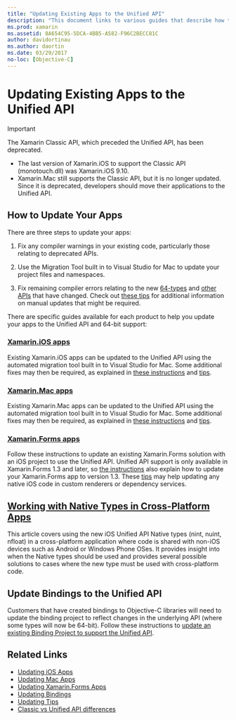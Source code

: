 ```yaml
---
title: "Updating Existing Apps to the Unified API"
description: "This document links to various guides that describe how to update Xamarin applications to the Unified API. It discusses Xamarin.iOS apps, Xamarin.Mac apps. Xamarin.Forms apps, native types in cross-platform apps, and binding projects."
ms.prod: xamarin
ms.assetid: 8A654C95-5DCA-4BB5-A582-F96C2BECC81C
author: davidortinau
ms.author: daortin
ms.date: 03/29/2017
no-loc: [Objective-C]
---
```


# Updating Existing Apps to the Unified API

> [!IMPORTANT]
> The Xamarin Classic API, which preceded the Unified API, has been
> deprecated.
>
> - The last version of Xamarin.iOS to support the Classic API
>   (monotouch.dll) was Xamarin.iOS 9.10.
> - Xamarin.Mac still supports the Classic API, but it is no longer
>   updated. Since it is deprecated, developers should move their
>   applications to the Unified API.

## How to Update Your Apps

There are three steps to update your apps:

1. Fix any compiler warnings in your existing code,
    particularly those relating to deprecated APIs.

2. Use the Migration Tool built in to Visual Studio for Mac
    to update your project files and namespaces.

3. Fix remaining compiler errors relating to the new
    [64-types](~/cross-platform/macios/nativetypes.md)
    and [other APIs](~/cross-platform/macios/unified/overview.md#deprecated-typos)
    that have changed. Check out [these tips](~/cross-platform/macios/unified/updating-tips.md)
    for additional information on manual updates that
    might be required.

There are specific guides available for each product to help you update
your apps to the Unified API and 64-bit support:

### [Xamarin.iOS apps](~/cross-platform/macios/unified/updating-ios-apps.md)

Existing Xamarin.iOS apps can be updated to the Unified API using
the automated migration tool built in to Visual Studio for Mac. Some additional
fixes may then be required, as explained in [these instructions](~/cross-platform/macios/unified/updating-ios-apps.md)
and [tips](~/cross-platform/macios/unified/updating-tips.md).

### [Xamarin.Mac apps](~/cross-platform/macios/unified/updating-mac-apps.md)

Existing Xamarin.Mac apps can be updated to the Unified API using
the automated migration tool built in to Visual Studio for Mac. Some additional
fixes may then be required, as explained in [these instructions](~/cross-platform/macios/unified/updating-mac-apps.md)
and [tips](~/cross-platform/macios/unified/updating-tips.md).

### [Xamarin.Forms apps](~/cross-platform/macios/unified/updating-xamarin-forms-apps.md)

Follow these instructions to update an existing Xamarin.Forms
solution with an iOS project to use the Unified API. Unified API
support is only available in Xamarin.Forms 1.3 and later, so
[the instructions](~/cross-platform/macios/unified/updating-xamarin-forms-apps.md) also explain how
to update your Xamarin.Forms app to version 1.3. These [tips](~/cross-platform/macios/unified/updating-tips.md)
may help updating any native iOS code in custom renderers or
dependency services.

## [Working with Native Types in Cross-Platform Apps](~/cross-platform/macios/nativetypes.md)

This article covers using the new iOS Unified API Native types (nint, nuint, nfloat) in a cross-platform application where code is shared with non-iOS devices such as Android or Windows Phone OSes. It provides insight into when the Native types should be used and provides several possible solutions to cases where the new type must be used with cross-platform code.

## Update Bindings to the Unified API

Customers that have created bindings to Objective-C libraries
will need to update the binding project to reflect changes
in the underlying API (where some types will now be 64-bit).
Follow these instructions to [update an existing Binding Project to support the Unified API](~/cross-platform/macios/unified/update-binding.md).

## Related Links

- [Updating iOS Apps](~/cross-platform/macios/unified/updating-ios-apps.md)
- [Updating Mac Apps](~/cross-platform/macios/unified/updating-mac-apps.md)
- [Updating Xamarin.Forms Apps](~/cross-platform/macios/unified/updating-xamarin-forms-apps.md)
- [Updating Bindings](~/cross-platform/macios/unified/update-binding.md)
- [Updating Tips](~/cross-platform/macios/unified/updating-tips.md)
- [Classic vs Unified API differences](https://github.com/xamarin/release-notes-archive/blob/master/release-notes/ios/api_changes/classic-vs-unified-8.6.0/index.md)
